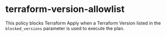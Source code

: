 # terraform-version-allowlist
This policy blocks Terraform Apply when a Terraform Version listed in the `blocked_versions` parameter is used to execute the plan.